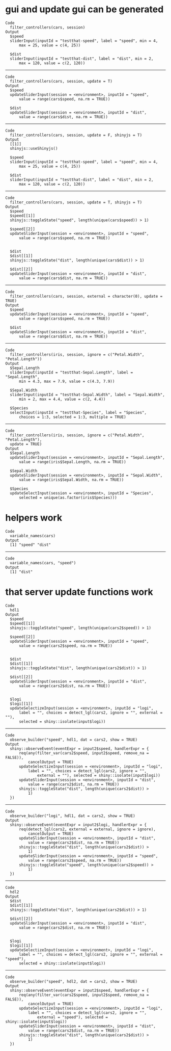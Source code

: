 # gui and update gui can be generated

    Code
      filter_controllers(cars, session)
    Output
      $speed
      sliderInput(inputId = "testthat-speed", label = "speed", min = 4, 
          max = 25, value = c(4, 25))
      
      $dist
      sliderInput(inputId = "testthat-dist", label = "dist", min = 2, 
          max = 120, value = c(2, 120))
      

---

    Code
      filter_controllers(cars, session, update = T)
    Output
      $speed
      updateSliderInput(session = <environment>, inputId = "speed", 
          value = range(cars$speed, na.rm = TRUE))
      
      $dist
      updateSliderInput(session = <environment>, inputId = "dist", 
          value = range(cars$dist, na.rm = TRUE))
      

---

    Code
      filter_controllers(cars, session, update = F, shinyjs = T)
    Output
      [[1]]
      shinyjs::useShinyjs()
      
      $speed
      sliderInput(inputId = "testthat-speed", label = "speed", min = 4, 
          max = 25, value = c(4, 25))
      
      $dist
      sliderInput(inputId = "testthat-dist", label = "dist", min = 2, 
          max = 120, value = c(2, 120))
      

---

    Code
      filter_controllers(cars, session, update = T, shinyjs = T)
    Output
      $speed
      $speed[[1]]
      shinyjs::toggleState("speed", length(unique(cars$speed)) > 1)
      
      $speed[[2]]
      updateSliderInput(session = <environment>, inputId = "speed", 
          value = range(cars$speed, na.rm = TRUE))
      
      
      $dist
      $dist[[1]]
      shinyjs::toggleState("dist", length(unique(cars$dist)) > 1)
      
      $dist[[2]]
      updateSliderInput(session = <environment>, inputId = "dist", 
          value = range(cars$dist, na.rm = TRUE))
      
      

---

    Code
      filter_controllers(cars, session, external = character(0), update = TRUE)
    Output
      $speed
      updateSliderInput(session = <environment>, inputId = "speed", 
          value = range(cars$speed, na.rm = TRUE))
      
      $dist
      updateSliderInput(session = <environment>, inputId = "dist", 
          value = range(cars$dist, na.rm = TRUE))
      

---

    Code
      filter_controllers(iris, session, ignore = c("Petal.Width", "Petal.Length"))
    Output
      $Sepal.Length
      sliderInput(inputId = "testthat-Sepal.Length", label = "Sepal.Length", 
          min = 4.3, max = 7.9, value = c(4.3, 7.9))
      
      $Sepal.Width
      sliderInput(inputId = "testthat-Sepal.Width", label = "Sepal.Width", 
          min = 2, max = 4.4, value = c(2, 4.4))
      
      $Species
      selectInput(inputId = "testthat-Species", label = "Species", 
          choices = 1:3, selected = 1:3, multiple = TRUE)
      

---

    Code
      filter_controllers(iris, session, ignore = c("Petal.Width", "Petal.Length"),
      update = TRUE)
    Output
      $Sepal.Length
      updateSliderInput(session = <environment>, inputId = "Sepal.Length", 
          value = range(iris$Sepal.Length, na.rm = TRUE))
      
      $Sepal.Width
      updateSliderInput(session = <environment>, inputId = "Sepal.Width", 
          value = range(iris$Sepal.Width, na.rm = TRUE))
      
      $Species
      updateSelectInput(session = <environment>, inputId = "Species", 
          selected = unique(as.factor(iris$Species)))
      

# helpers work

    Code
      variable_names(cars)
    Output
      [1] "speed" "dist" 

---

    Code
      variable_names(cars, "speed")
    Output
      [1] "dist"

# that server update functions work

    Code
      hdl1
    Output
      $speed
      $speed[[1]]
      shinyjs::toggleState("speed", length(unique(cars2$speed)) > 1)
      
      $speed[[2]]
      updateSliderInput(session = <environment>, inputId = "speed", 
          value = range(cars2$speed, na.rm = TRUE))
      
      
      $dist
      $dist[[1]]
      shinyjs::toggleState("dist", length(unique(cars2$dist)) > 1)
      
      $dist[[2]]
      updateSliderInput(session = <environment>, inputId = "dist", 
          value = range(cars2$dist, na.rm = TRUE))
      
      
      $logi
      $logi[[1]]
      updateSelectizeInput(session = <environment>, inputId = "logi", 
          label = "", choices = detect_lgl(cars2, ignore = "", external = ""), 
          selected = shiny::isolate(input$logi))
      
      

---

    Code
      observe_builder("speed", hdl1, dat = cars2, show = TRUE)
    Output
      shiny::observeEvent(eventExpr = input2$speed, handlerExpr = {
          req(any(filter_var(cars2$speed, input2$speed, remove_na = FALSE)), 
              cancelOutput = TRUE)
          updateSelectizeInput(session = <environment>, inputId = "logi", 
              label = "", choices = detect_lgl(cars2, ignore = "", 
                  external = ""), selected = shiny::isolate(input$logi))
          updateSliderInput(session = <environment>, inputId = "dist", 
              value = range(cars2$dist, na.rm = TRUE))
          shinyjs::toggleState("dist", length(unique(cars2$dist)) > 
              1)
      })

---

    Code
      observe_builder("logi", hdl1, dat = cars2, show = TRUE)
    Output
      shiny::observeEvent(eventExpr = input2$logi, handlerExpr = {
          req(detect_lgl(cars2, external = external, ignore = ignore), 
              cancelOutput = TRUE)
          updateSliderInput(session = <environment>, inputId = "dist", 
              value = range(cars2$dist, na.rm = TRUE))
          shinyjs::toggleState("dist", length(unique(cars2$dist)) > 
              1)
          updateSliderInput(session = <environment>, inputId = "speed", 
              value = range(cars2$speed, na.rm = TRUE))
          shinyjs::toggleState("speed", length(unique(cars2$speed)) > 
              1)
      })

---

    Code
      hdl2
    Output
      $dist
      $dist[[1]]
      shinyjs::toggleState("dist", length(unique(cars2$dist)) > 1)
      
      $dist[[2]]
      updateSliderInput(session = <environment>, inputId = "dist", 
          value = range(cars2$dist, na.rm = TRUE))
      
      
      $logi
      $logi[[1]]
      updateSelectizeInput(session = <environment>, inputId = "logi", 
          label = "", choices = detect_lgl(cars2, ignore = "", external = "speed"), 
          selected = shiny::isolate(input$logi))
      
      

---

    Code
      observe_builder("speed", hdl2, dat = cars2, show = TRUE)
    Output
      shiny::observeEvent(eventExpr = input2$speed, handlerExpr = {
          req(any(filter_var(cars2$speed, input2$speed, remove_na = FALSE)), 
              cancelOutput = TRUE)
          updateSelectizeInput(session = <environment>, inputId = "logi", 
              label = "", choices = detect_lgl(cars2, ignore = "", 
                  external = "speed"), selected = shiny::isolate(input$logi))
          updateSliderInput(session = <environment>, inputId = "dist", 
              value = range(cars2$dist, na.rm = TRUE))
          shinyjs::toggleState("dist", length(unique(cars2$dist)) > 
              1)
      })


